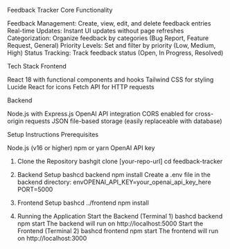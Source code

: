 Feedback Tracker
Core Functionality

Feedback Management: Create, view, edit, and delete feedback entries
Real-time Updates: Instant UI updates without page refreshes
Categorization: Organize feedback by categories (Bug Report, Feature Request, General)
Priority Levels: Set and filter by priority (Low, Medium, High)
Status Tracking: Track feedback status (Open, In Progress, Resolved)

Tech Stack
Frontend

React 18 with functional components and hooks
Tailwind CSS for styling
Lucide React for icons
Fetch API for HTTP requests

Backend

Node.js with Express.js
OpenAI API integration
CORS enabled for cross-origin requests
JSON file-based storage (easily replaceable with database)

Setup Instructions
Prerequisites

Node.js (v16 or higher)
npm or yarn
OpenAI API key

1. Clone the Repository
bashgit clone [your-repo-url]
cd feedback-tracker

2. Backend Setup
bashcd backend
npm install
Create a .env file in the backend directory:
envOPENAI_API_KEY=your_openai_api_key_here
PORT=5000

3. Frontend Setup
bashcd ../frontend
npm install

4. Running the Application
Start the Backend (Terminal 1)
bashcd backend
npm start
The backend will run on http://localhost:5000
Start the Frontend (Terminal 2)
bashcd frontend
npm start
The frontend will run on http://localhost:3000
